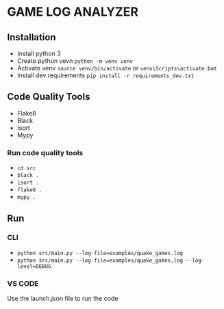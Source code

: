 # GAME LOG ANALYZER

## Installation
- Install python 3
- Create python vevn `python -m venv venv`
- Activate venv `source venv/bin/activate` or `venv\Scripts\activate.bat`
- Install dev requirements `pip install -r requirements_dev.txt`
  
## Code Quality Tools
- Flake8
- Black
- Isort
- Mypy

### Run code quality tools
- `cd src`
- `black .`
- `isort .`
- `flake8 .`
- `mypy .`

## Run
### CLI
- `python src/main.py --log-file=examples/quake_games.log`
- `python src/main.py --log-file=examples/quake_games.log --log-level=DEBUG`

### VS CODE
Use the launch.json file to run the code
